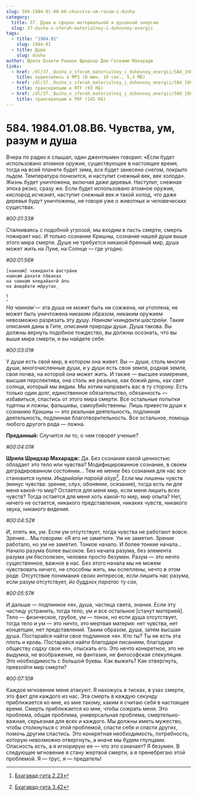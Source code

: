 ```yaml
---
slug: 584-1984-01-08-b6-chuvstva-um-razum-i-dusha
category:
  title: 37. Душа в сферах материальной и духовной энергии
  slug: 37-dusha-v-sferah-materialnoy-i-duhovnoy-energii
tags:
  - title: "1984.01"
    slug: 1984-01
  - title: Душа
    slug: dusha
author: Шрила Бхакти Ракшак Шридхар Дев-Госвами Махарадж
links:
  - href: /dl/37._Dusha_v_sferah_materialnoy_i_duhovnoy_energii/584_1984.01.08.B6_SridharMj_Chuvstva_um_razum_i_dusha.mp3
    title: аудиозапись в MP3 (8 мин. 10 сек., 5,3 МБ)
  - href: /dl/37._Dusha_v_sferah_materialnoy_i_duhovnoy_energii/584_1984.01.08.B6_SridharMj_Chuvstva_um_razum_i_dusha.rtf
    title: транскрипцию в RTF (93 КБ)
  - href: /dl/37._Dusha_v_sferah_materialnoy_i_duhovnoy_energii/584_1984.01.08.B6_SridharMj_Chuvstva_um_razum_i_dusha.pdf
    title: транскрипцию в PDF (145 КБ)
---
```


# 584. 1984.01.08.B6. Чувства, ум, разум и душа

Вчера по радио я слышал, один джентльмен говорил: «Если будет использовано атомное оружие, существующее в настоящее время, тогда на всей планете будет зима, все будет занесено снегом, покрыто льдом. Температура понизится, и наступит снежный век, век холода». Жизнь будет уничтожена, включая даже деревья. Наступит, снежная эпоха резко, сразу же. Если будет использовано атомное оружие, кислород исчезнет, наступит снежный век и такой холод, что даже деревья будут уничтожены, не говоря уже о животных и человеческих существах.

*#00:01:33#*

Сталкиваясь с подобной угрозой, мы входим в пасть смерти, смерть пожирает нас. И только сознание Кришны, сознание нашей души выше этого мира смерти. Душе не требуется никакой бренный мир, душа может жить на Луне, на Солнце — где угодно.

*#00:01:56#*

    [наинам̇] чхинданти ш́астра̄н̣и
    наинам̇ дахати па̄ваках̣
    на чаинам̇ кледайантй а̄по
    на ш́ош̣айати ма̄рутах̣
[^_ftn1]

*На чаинам̇* — эта душа не может быть ни сожжена, ни утоплена, не может быть уничтожена никаким образом, никаким оружием невозможно разрезать эту душу. *Наинам̇ чхинданти ш́астра̄н̣и.* Такие описания даны в Гите, описания природы души. Душа такова. Вы должны вернуть подобное тождество, вы должны осознать, что вы выше мира смерти, и вы найдете себя.

*#00:03:01#*

У души есть свой мир, в котором она живет. Вы — души, столь многие души, многочисленные души, и у души есть своя земля, родная земля, своя почва, на которой она может жить. И также — высшее измерение, высшая перспектива, она столь же реальна, как божий день, как свет солнца, который мы видим. Мы хотим направить вас в ту сторону. Есть только один долг, единственное обязательство, обязанность — избавиться, спастись от этого мира смерти. Все остальные попытки тщетны и ложны, фальшивы, самоубийственны. Лишь привести души к сознанию Кришны — это реальная деятельность, подлинная деятельность, подлинная благотворительность. Все остальное, помощь любого другого рода — ложна.

**Преданный:** Случится ли то, о чем говорят ученые?

*#00:04:01#*

**Шрила Шридхар Махарадж:** Да. Без сознания какой ценностью обладает это тело или чувства? Модифицированное сознание, в своем деградированном состоянии… Тем не менее без сознания для нас все становится нулем. *Индрийа̄н̣и пара̄н̣й а̄хур*[^_ftn2]. Если мы лишены чувств (минус чувства: зрение, слух, обоняние, осязание), тогда есть ли для меня какой-то мир? Остается для меня мир, если меня лишить всех чувств? Тогда остается для меня хоть какой-то мир, мир опыта? Нет, ничего не остается, никакого представления, никаких чувств, никакого звука, никакого видения.

*#00:04:52#*

И, опять же, ум. Если ум отсутствует, тогда чувства не работают вовсе. Зрение… Мы говорим: «Я его не заметил». Ум не заметил. Зрение работало, но ум не заметил. Тонкое начало. И более тонкие начала… Начало разума более высокое. Без начала разума, без элемента разума ум бесполезен, человек просто безумен. Разум — это нечто существенное, важное в нас. Без этого начала мы не можем чувствовать ничего, не способны жить, мы ослеплены, нечто в этом роде. Отсутствие понимания своих интересов, если лишить нас разума, если разум отсутствует, *йо буддхех̣ паратас ту сах̣.*

*#00:05:57#*

И дальше — подлинное «я», душа, частица света, знания. Если эту частицу устранить, тогда тело, ум и все остальное [станут материей]. Тело — физическое, грубое, ум — тонок, но если душа отсутствует, тогда тело и ум — это ничто, это мертвая материя: нет чувства, нет концепции, нет представлений. Таким образом, душа, затем высшая душа. Постарайся найти свое подлинное «я». Кто ты? Ты не есть эта плоть и кровь. Постарайся найти благодаря писаниям, благодаря обществу *садху* свое «я», отыскать его. Это нечто конкретное, это не выдумка, не воображение, не фантазия, не философская спекуляция. Это необходимость с большой буквы. Как выжить? Как отвергнуть, превзойти мир смерти?

*#00:07:10#*

Каждое мгновение меня атакуют. Я нахожусь в тисках, в узах смерти, это факт для каждого из нас. Эта смерть в каждую секунду приближается ко мне, ко мне такому, каким я считаю себя в настоящее время. Смерть приближается ко мне, чтобы сожрать меня. Это проблема, общая проблема, универсальная проблема, смертельно-важная, серьезная для всех и каждого. Мы должны иметь мужество, чтобы столкнуться с этой проблемой, спасти себя и спасти других, помочь другим спастись. Это конкретная необходимость, потребность, которую невозможно отвергнуть, а иначе мы будем глупцами. Опасность есть, а я игнорирую ее — что это означает? Я безумен. В следующее мгновение я стану жертвой смерти, а я пренебрегаю этой проблемой. Я — трус, я — предатель!



[^_ftn1]: [Бхагавад-гита 2.23](../notes/bhagavad-gita/bhagavad-gita-2-23.md)

[^_ftn2]: [Бхагавад-гита 3.42](../notes/bhagavad-gita/bhagavad-gita-3-42.md)
